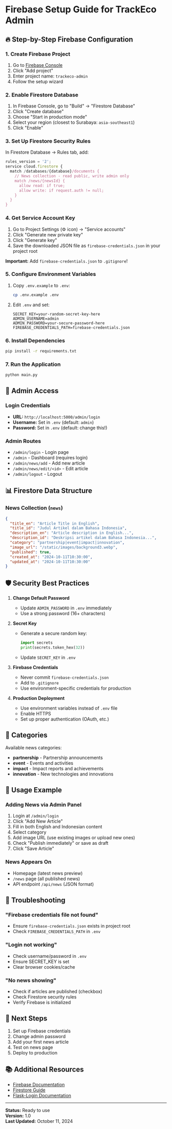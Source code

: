 # Firebase Setup Guide for TrackEco Admin

## 🔥 Step-by-Step Firebase Configuration

### 1. Create Firebase Project

1. Go to [Firebase Console](https://console.firebase.google.com/)
2. Click "Add project"
3. Enter project name: `trackeco-admin`
4. Follow the setup wizard

### 2. Enable Firestore Database

1. In Firebase Console, go to "Build" → "Firestore Database"
2. Click "Create database"
3. Choose "Start in production mode"
4. Select your region (closest to Surabaya: `asia-southeast1`)
5. Click "Enable"

### 3. Set Up Firestore Security Rules

In Firestore Database → Rules tab, add:

```javascript
rules_version = '2';
service cloud.firestore {
  match /databases/{database}/documents {
    // News collection - read public, write admin only
    match /news/{newsId} {
      allow read: if true;
      allow write: if request.auth != null;
    }
  }
}
```

### 4. Get Service Account Key

1. Go to Project Settings (⚙️ icon) → "Service accounts"
2. Click "Generate new private key"
3. Click "Generate key"
4. Save the downloaded JSON file as `firebase-credentials.json` in your project root

**Important:** Add `firebase-credentials.json` to `.gitignore`!

### 5. Configure Environment Variables

1. Copy `.env.example` to `.env`:
   ```bash
   cp .env.example .env
   ```

2. Edit `.env` and set:
   ```env
   SECRET_KEY=your-random-secret-key-here
   ADMIN_USERNAME=admin
   ADMIN_PASSWORD=your-secure-password-here
   FIREBASE_CREDENTIALS_PATH=firebase-credentials.json
   ```

### 6. Install Dependencies

```bash
pip install -r requirements.txt
```

### 7. Run the Application

```bash
python main.py
```

## 🔐 Admin Access

### Login Credentials

- **URL:** `http://localhost:5000/admin/login`
- **Username:** Set in `.env` (default: `admin`)
- **Password:** Set in `.env` (default: change this!)

### Admin Routes

- `/admin/login` - Login page
- `/admin` - Dashboard (requires login)
- `/admin/news/add` - Add new article
- `/admin/news/edit/<id>` - Edit article
- `/admin/logout` - Logout

## 📊 Firestore Data Structure

### News Collection (`news`)

```json
{
  "title_en": "Article Title in English",
  "title_id": "Judul Artikel dalam Bahasa Indonesia",
  "description_en": "Article description in English...",
  "description_id": "Deskripsi artikel dalam Bahasa Indonesia...",
  "category": "partnership|event|impact|innovation",
  "image_url": "/static/images/background3.webp",
  "published": true,
  "created_at": "2024-10-11T10:30:00",
  "updated_at": "2024-10-11T10:30:00"
}
```

## 🛡️ Security Best Practices

1. **Change Default Password**
   - Update `ADMIN_PASSWORD` in `.env` immediately
   - Use a strong password (16+ characters)

2. **Secret Key**
   - Generate a secure random key:
     ```python
     import secrets
     print(secrets.token_hex(32))
     ```
   - Update `SECRET_KEY` in `.env`

3. **Firebase Credentials**
   - Never commit `firebase-credentials.json`
   - Add to `.gitignore`
   - Use environment-specific credentials for production

4. **Production Deployment**
   - Use environment variables instead of `.env` file
   - Enable HTTPS
   - Set up proper authentication (OAuth, etc.)

## 🎨 Categories

Available news categories:
- **partnership** - Partnership announcements
- **event** - Events and activities
- **impact** - Impact reports and achievements
- **innovation** - New technologies and innovations

## 📝 Usage Example

### Adding News via Admin Panel

1. Login at `/admin/login`
2. Click "Add New Article"
3. Fill in both English and Indonesian content
4. Select category
5. Add image URL (use existing images or upload new ones)
6. Check "Publish immediately" or save as draft
7. Click "Save Article"

### News Appears On

- Homepage (latest news preview)
- `/news` page (all published news)
- API endpoint `/api/news` (JSON format)

## 🔧 Troubleshooting

### "Firebase credentials file not found"
- Ensure `firebase-credentials.json` exists in project root
- Check `FIREBASE_CREDENTIALS_PATH` in `.env`

### "Login not working"
- Check username/password in `.env`
- Ensure SECRET_KEY is set
- Clear browser cookies/cache

### "No news showing"
- Check if articles are published (checkbox)
- Check Firestore security rules
- Verify Firebase is initialized

## 🚀 Next Steps

1. Set up Firebase credentials
2. Change admin password
3. Add your first news article
4. Test on news page
5. Deploy to production

## 📚 Additional Resources

- [Firebase Documentation](https://firebase.google.com/docs)
- [Firestore Guide](https://firebase.google.com/docs/firestore)
- [Flask-Login Documentation](https://flask-login.readthedocs.io/)

---

**Status:** Ready to use  
**Version:** 1.0  
**Last Updated:** October 11, 2024

